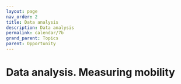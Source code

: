 ```yaml
---
layout: page
nav_order: 2
title: Data analysis
description: Data analysis
permalink: calendar/7b
grand_parent: Topics
parent: Opportunity
---
```


# Data analysis. Measuring mobility